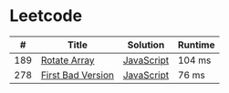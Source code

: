 # Leetcode

| # | Title | Solution | Runtime |
|---| ----- | -------- | ------- |
|189|[ Rotate Array](https://leetcode.com/problems/rotate-array/)|[JavaScript](./solutions/189.%20Rotate%20Array.js)|104 ms|
|278|[ First Bad Version](https://leetcode.com/problems/first-bad-version/)|[JavaScript](./solutions/278.%20First%20Bad%20Version.js)|76 ms|
